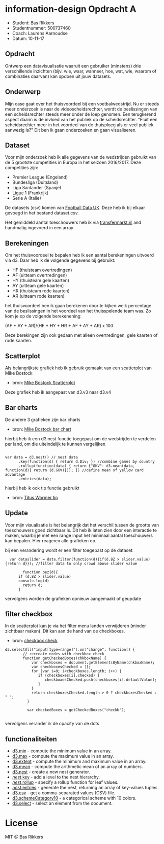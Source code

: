 # information-design Opdracht A

* Student:       Bas Rikkers
* Studentnummer: 500737460
* Coach:         Laurens Aarnoudse
* Datum:         10-11-17


## Opdracht
Ontwerp een datavisualisatie waaruit een gebruiker
(minstens) drie verschillende inzichten (bijv. wie, waar,
wanneer, hoe, wat, wie, waarom of combinaties daarvan)
kan opdoen uit jouw datasets. 

## Onderwerp
Mijn case gaat over het thuisvoordeel bij een voetbalwedstrijd. Nu er steeds meer onderzoek is naar de videoscheidsrechter, wordt de beslissingen van een scheidsrechter steeds meer onder de loep genomen. Een terugkerend aspect daarin is de invloed van het publiek op de scheidsrechter. "Fluit een scheidsrechter meer in het voordeel van de thuisploeg als er veel publiek aanwezig is?" Dit ben ik gaan onderzoeken en gaan visualiseren.

## Dataset
Voor mijn onderzoek heb ik alle gegevens van de wedstrijden gebruikt van de 5 grootste competities in Europa in het seizoen 2016/2017. 
Deze competities zijn:

* Premier League (Engeland)
* Bundesliga (Duitsland)
* Liga Santander (Spanje)
* Ligue 1 (Frankrijk)
* Serie A (Italie)

De datasets (csv) komen van [Football Data UK](http://www.football-data.co.uk/data.php). Deze heb ik bij elkaar gevoegd in het bestand dataset.csv.

Het gemiddeld aantal toeschouwers heb ik via [transfermarkt.nl](www.transfermarkt.nl) and handmatig ingevoerd in een array.

## Berekeningen

Om het thuisvoordeel te bepalen heb ik een aantal berekeningen uitvoerd via d3. Daar heb ik de volgende gegevens bij gebruikt:
* HF (thuisteam overtredingen)
* AF (uitteam overtredingen)
* HY (thuisteam gele kaarten)
* AY (uitteam gele kaarten)
* HR (thuisteam rode kaarten)
* AR (uitteam rode kaarten)

het thuisvoordeel ben ik gaan berekenen door te kijken welk percentage van de beslissingen in het voordeel van het thuisspelende team was.
Zo kom je op de volgende berekenening:

(AF + AY + AR)/(HF + HY + HR + AF + AY + AR) x 100

Deze berekingen zijn ook gedaan met alleen overtredingen, gele kaarten of rode kaarten.

## Scatterplot
Als belangrijkste grafiek heb ik gebruik gemaakt van een scatterplot van Mike Bostock
* bron: [Mike Bostock Scatterplot](https://bl.ocks.org/mbostock/3887118)

Deze grafiek heb ik aangepast van d3.v3 naar d3.v4

## Bar charts

De andere 3 grafieken zijn bar charts
* bron: [Mike Bostock bar chart](https://bl.ocks.org/mbostock/3885304)

hierbij heb ik een d3.nest functie toegepast om de wedstrijden te verdelen per land, om die uiteindelijk te kunnen vergelijken.

```JS

var data = d3.nest() // nest data
      .key(function(d) { return d.Div; }) //combine games by country
      .rollup(function(data) { return {"GKV": d3.mean(data, function(d){ return (d.GKV)})}; }) //define mean of yellow card advantage
      .entries(data);

```

hierbij heb ik ook tip functie gebruikt
* bron: [Titus Wormer tip](https://cmda-fe3.github.io/course-17-18/class-4/tip/)

## Update

Voor mijn visualisatie is het belangrijk dat het verschil tussen de grootte van toeschouwers goed zichtbaar is. Dit heb ik laten zien door een interactie te maken, waarbij je met een range input het minimaal aantal toeschouwers kan bepalen. Hier reageren alle grafieken op. 

bij een verandering wordt er een filter toegepast op de dataset:
```JS
  var dataslider = data.filter(function(d){if(d.BZ > slider.value){return d}}); //filter data to only crowd above slider value
  
        function bez(d){
      if (d.BZ > slider.value)
      console.log(d)
        return d;
      }
```

vervolgens worden de grafieken opnieuw aangemaakt of geupdate

## filter checkbox

In de scatterplot kan je via het filter menu landen verwijderen (minder zichtbaar maken). Dit kan aan de hand van de checkboxes.
* bron: [checkbox check](https://stackoverflow.com/questions/8563240/how-to-get-all-checked-checkboxes)

```JS
d3.selectAll("input[type=range]").on("change", function() {
        // recreate nodes with checkbox check
        function getCheckedBoxes(chkboxName) {
            var checkboxes = document.getElementsByName(chkboxName);
            var checkboxesChecked = [];
            for (var i=0; i<checkboxes.length; i++) {
               if (checkboxes[i].checked) {
                  checkboxesChecked.push(checkboxes[i].defaultValue);
               }
            }
            return checkboxesChecked.length > 0 ? checkboxesChecked : " ";
          }

          var checkedBoxes = getCheckedBoxes("checkb");
          
```

vervolgens verander ik de opacity van de dots

## functionaliteiten

* [d3.min](https://github.com/d3/d3-array/blob/master/README.md#min) - compute the minimum value in an array.
* [d3.max](https://github.com/d3/d3-array/blob/master/README.md#max) - compute the maximum value in an array.
* [d3.extent](https://github.com/d3/d3-array/blob/master/README.md#extent) - compute the minimum and maximum value in an array.
* [d3.mean](https://github.com/d3/d3-array/blob/master/README.md#mean) - compute the arithmetic mean of an array of numbers.
* [d3.nest](https://github.com/d3/d3-collection/blob/master/README.md#nest) - create a new nest generator.
* [*nest*.key](https://github.com/d3/d3-collection/blob/master/README.md#nest_key) - add a level to the nest hierarchy.
* [*nest*.rollup](https://github.com/d3/d3-collection/blob/master/README.md#nest_rollup) - specify a rollup function for leaf values.
* [*nest*.entries](https://github.com/d3/d3-collection/blob/master/README.md#nest_entries) - generate the nest, returning an array of key-values tuples.
* [d3.csv](https://github.com/d3/d3-request/blob/master/README.md#csv) - get a comma-separated values (CSV) file.
* [d3.schemeCategory10](https://github.com/d3/d3-scale/blob/master/README.md#schemeCategory10) - a categorical scheme with 10 colors.
* [d3.select](https://github.com/d3/d3-selection/blob/master/README.md#select) - select an element from the document.

# License

MIT @ Bas Rikkers
